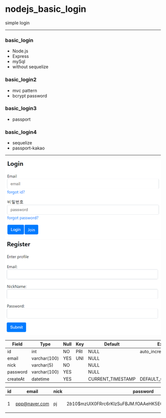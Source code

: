 # nodejs_basic_login

simple login

---

### basic_login

- Node.js
- Express
- mySql
- without sequelize

### basic_login2

- mvc pattern
- bcrypt password

### basic_login3

- passport

### basic_login4

- sequelize
- passport-kakao

---

![login](./img/Login.PNG)
![login](./img/register.PNG)

| Field    | Type         | Null | Key | Default           | Extra             |
| -------- | ------------ | ---- | --- | ----------------- | ----------------- |
| id       | int          | NO   | PRI | NULL              | auto_increment    |
| email    | varchar(100) | YES  | UNI | NULL              |                   |
| nick     | varchar(5)   | NO   |     | NULL              |                   |
| password | varchar(100) | YES  |     | NULL              |                   |
| createAt | datetime     | YES  |     | CURRENT_TIMESTAMP | DEFAULT_GENERATED |

| id  | email         | nick | password                                                     | createAt            |
| --- | ------------- | ---- | ------------------------------------------------------------ | ------------------- |
| 1   | ppp@naver.com | pj   | $2b$10$mzUlX0FRrc6rKIzSuFBJM.fOAAeHK5EG6C2IhPV5EMITa1vY448bm | 2021-05-05 21:35:19 |
